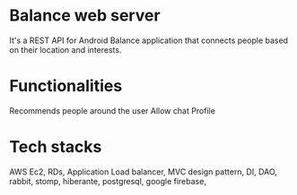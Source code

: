 # Balance web server
It's a REST API for Android Balance application that connects people based on their location and interests.


# Functionalities

Recommends people around the user 
Allow chat
Profile

# Tech stacks
AWS Ec2, RDs, Application Load balancer,
MVC design pattern, DI, DAO, rabbit, stomp, hiberante, postgresql, google firebase,



